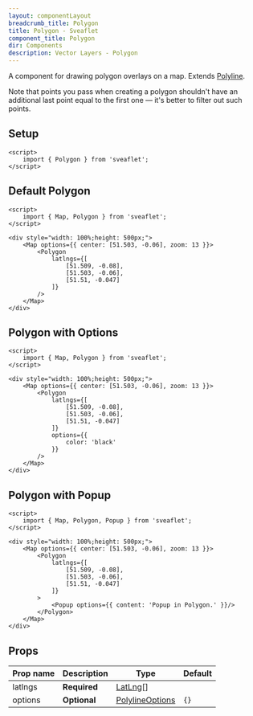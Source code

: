 ```yaml
---
layout: componentLayout
breadcrumb_title: Polygon
title: Polygon - Sveaflet
component_title: Polygon
dir: Components
description: Vector Layers - Polygon
---
```


A component for drawing polygon overlays on a map. Extends [Polyline](https://leafletjs.com/reference.html#polyline).

Note that points you pass when creating a polygon shouldn't have an additional last point equal to the first one — it's better to filter out such points.

## Setup

```svelte example csr hideOutput
<script>
	import { Polygon } from 'sveaflet';
</script>
```

## Default Polygon

```svelte example csr
<script>
	import { Map, Polygon } from 'sveaflet';
</script>

<div style="width: 100%;height: 500px;">
	<Map options={{ center: [51.503, -0.06], zoom: 13 }}>
		<Polygon
			latlngs={[
				[51.509, -0.08],
				[51.503, -0.06],
				[51.51, -0.047]
			]}
		/>
	</Map>
</div>
```

## Polygon with Options

```svelte example csr
<script>
	import { Map, Polygon } from 'sveaflet';
</script>

<div style="width: 100%;height: 500px;">
	<Map options={{ center: [51.503, -0.06], zoom: 13 }}>
		<Polygon
			latlngs={[
				[51.509, -0.08],
				[51.503, -0.06],
				[51.51, -0.047]
			]}
			options={{
				color: 'black'
			}}
		/>
	</Map>
</div>
```

## Polygon with Popup

```svelte example csr
<script>
	import { Map, Polygon, Popup } from 'sveaflet';
</script>

<div style="width: 100%;height: 500px;">
	<Map options={{ center: [51.503, -0.06], zoom: 13 }}>
		<Polygon
			latlngs={[
				[51.509, -0.08],
				[51.503, -0.06],
				[51.51, -0.047]
			]}
		>
			<Popup options={{ content: 'Popup in Polygon.' }}/>
		</Polygon>
	</Map>
</div>
```

## Props

| Prop name | Description | Type | Default |
| --- | --- | --- | --- |
| latlngs | **Required** | [LatLng](https://leafletjs.com/reference.html#latlng)[] | |
| options | **Optional** | [PolylineOptions](https://leafletjs.com/reference.html#polyline-option) | `{}` |